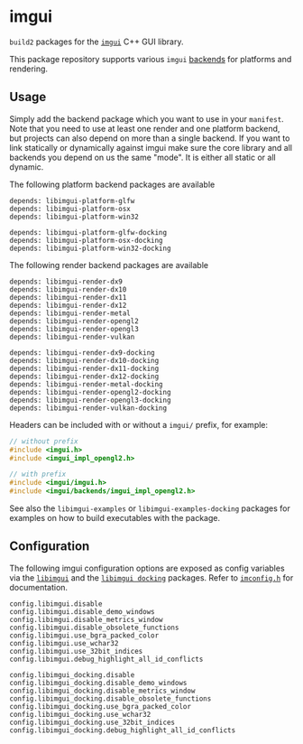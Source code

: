 # imgui

`build2` packages for the [`imgui`](https://github.com/ocornut/imgui) C++ GUI library.

This package repository supports various `imgui` [backends](https://github.com/ocornut/imgui/blob/master/docs/BACKENDS.md) for platforms and rendering.

## Usage

Simply add the backend package which you want to use in your `manifest`.
Note that you need to use at least one render and one platform backend, but projects can also depend on more than a single backend.
If you want to link statically or dynamically against imgui make sure the core library and all backends you depend on us the same "mode". It is either all static or all dynamic.

The following platform backend packages are available

```
depends: libimgui-platform-glfw
depends: libimgui-platform-osx
depends: libimgui-platform-win32

depends: libimgui-platform-glfw-docking
depends: libimgui-platform-osx-docking
depends: libimgui-platform-win32-docking
```

The following render backend packages are available

```
depends: libimgui-render-dx9
depends: libimgui-render-dx10
depends: libimgui-render-dx11
depends: libimgui-render-dx12
depends: libimgui-render-metal
depends: libimgui-render-opengl2
depends: libimgui-render-opengl3
depends: libimgui-render-vulkan

depends: libimgui-render-dx9-docking
depends: libimgui-render-dx10-docking
depends: libimgui-render-dx11-docking
depends: libimgui-render-dx12-docking
depends: libimgui-render-metal-docking
depends: libimgui-render-opengl2-docking
depends: libimgui-render-opengl3-docking
depends: libimgui-render-vulkan-docking
```

Headers can be included with or without a `imgui/` prefix, for example:

```c++
// without prefix
#include <imgui.h>
#include <imgui_impl_opengl2.h>

// with prefix
#include <imgui/imgui.h>
#include <imgui/backends/imgui_impl_opengl2.h>
```

See also the `libimgui-examples` or `libimgui-examples-docking` packages for examples on how to build executables with the package.

## Configuration

The following imgui configuration options are exposed as config variables via the [`libimgui`](./libimgui/build/root.build) and the [`libimgui docking`](./libimgui-docking/build/root.build) packages. Refer to [`imconfig.h`](https://github.com/ocornut/imgui/blob/master/imconfig.h) for documentation.
```
config.libimgui.disable
config.libimgui.disable_demo_windows
config.libimgui.disable_metrics_window
config.libimgui.disable_obsolete_functions
config.libimgui.use_bgra_packed_color
config.libimgui.use_wchar32
config.libimgui.use_32bit_indices
config.libimgui.debug_highlight_all_id_conflicts

config.libimgui_docking.disable
config.libimgui_docking.disable_demo_windows
config.libimgui_docking.disable_metrics_window
config.libimgui_docking.disable_obsolete_functions
config.libimgui_docking.use_bgra_packed_color
config.libimgui_docking.use_wchar32
config.libimgui_docking.use_32bit_indices
config.libimgui_docking.debug_highlight_all_id_conflicts
```
